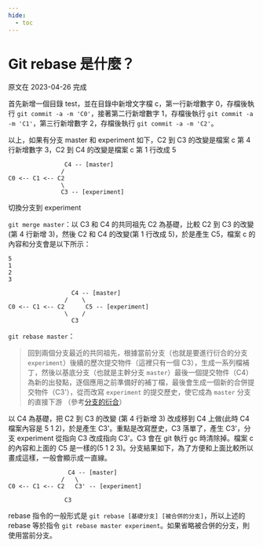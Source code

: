 ```yaml
---
hide:
  - toc
---
```


# Git rebase 是什麼？

原文在 2023-04-26 完成

首先新增一個目錄 test，並在目錄中新增文字檔 c，第一行新增數字 0，存檔後執行 `git commit -a -m 'C0'`，接著第二行新增數字 1，存檔後執行 `git commit -a -m 'C1'`，第三行新增數字 2，存檔後執行 `git commit -a -m 'C2'`。

以上，如果有分支 master 和 experiment 如下，C2 到 C3 的改變是檔案 c 第 4 行新增數字 3，C2 到 C4 的改變是檔案 c 第 1 行改成 5

```
                C4 -- [master]
               /
C0 <-- C1 <-- C2
               \
               C3 -- [experiment]
```

切換分支到 experiment

`git merge master`：以 C3 和 C4 的共同祖先 C2 為基礎，比較 C2 到 C3 的改變 (第 4 行新增 3)，然後 C2 和 C4 的改變(第 1 行改成 5)，於是產生 C5，檔案 c 的內容和分支會是以下所示：

```
5
1
2
3
```

```
                  C4 -- [master]
                /    \
C0 <-- C1 <-- C2      C5 -- [experiment]
                \    /
                  C3
```

`git rebase master`：

> 回到兩個分支最近的共同祖先，根據當前分支（也就是要進行衍合的分支 `experiment`）後續的歷次提交物件（這裡只有一個 C3），生成一系列檔補丁，然後以基底分支（也就是主幹分支 `master`）最後一個提交物件（C4）為新的出發點，逐個應用之前準備好的補丁檔，最後會生成一個新的合併提交物件（C3'），從而改寫 `experiment` 的提交歷史，使它成為 `master` 分支的直接下游 （參考[分支的衍合](https://iissnan.com/progit/html/zh-tw/ch3_6.html)）

以 C4 為基礎，把 C2 到 C3 的改變 (第 4 行新增 3) 改成移到 C4 上做(此時 C4 檔案內容是 5 1 2)，於是產生 C3'。重點是改寫歷史，C3 落單了，產生 C3'，分支 experiment 從指向 C3 改成指向 C3'。C3 會在 git 執行 gc 時清除掉。檔案 c 的內容和上面的 C5 是一樣的(5 1 2 3)。分支結果如下，為了方便和上面比較所以畫成這樣，一般會顯示成一直線。

```
                 C4 -- [master]
               /   \
C0 <-- C1 <-- C2   C3' -- [experiment]

                C3
```

rebase 指令的一般形式是 `git rebase [基礎分支] [被合併的分支]`，所以上述的 rebase 等於指令 `git rebase master experiment`。如果省略被合併的分支，則使用當前分支。
